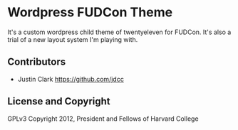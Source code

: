 Wordpress FUDCon Theme
======================
It's a custom wordpress child theme of twentyeleven for FUDCon.  It's also a trial of a new layout system I'm playing with.

Contributors
------------
* Justin Clark https://github.com/jdcc

License and Copyright
---------------------
GPLv3
Copyright 2012, President and Fellows of Harvard College
